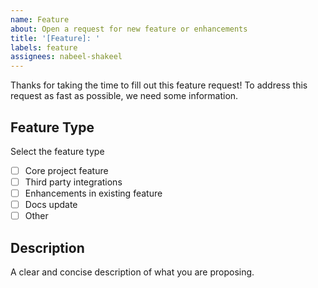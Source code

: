```yaml
---
name: Feature
about: Open a request for new feature or enhancements
title: '[Feature]: '
labels: feature
assignees: nabeel-shakeel
---
```


Thanks for taking the time to fill out this feature request! To address this request as fast as possible, we need some information.

## Feature Type

Select the feature type

- [ ] Core project feature
- [ ] Third party integrations
- [ ] Enhancements in existing feature
- [ ] Docs update
- [ ] Other

## Description

A clear and concise description of what you are proposing.

